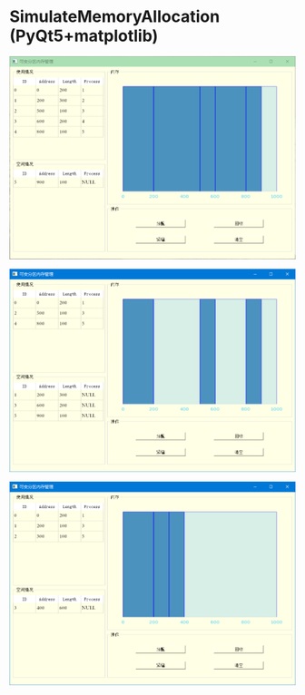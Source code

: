 # SimulateMemoryAllocation  (PyQt5+matplotlib)

![](https://raw.githubusercontent.com/PerpetualSmile/picture/master/MemoryAllocation/1.png)

![](https://raw.githubusercontent.com/PerpetualSmile/picture/master/MemoryAllocation/2.png)

![](https://raw.githubusercontent.com/PerpetualSmile/picture/master/MemoryAllocation/3.png)